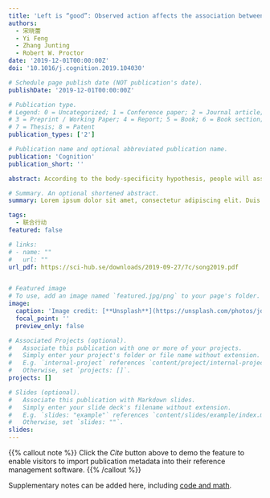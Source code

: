 ```yaml
---
title: 'Left is “good”: Observed action affects the association between horizontal space and affective valence'
authors:
  - 宋晓蕾
  - Yi Feng
  - Zhang Junting
  - Robert W. Proctor
date: '2019-12-01T00:00:00Z'
doi: '10.1016/j.cognition.2019.104030'

# Schedule page publish date (NOT publication's date).
publishDate: '2019-12-01T00:00:00Z'

# Publication type.
# Legend: 0 = Uncategorized; 1 = Conference paper; 2 = Journal article;
# 3 = Preprint / Working Paper; 4 = Report; 5 = Book; 6 = Book section;
# 7 = Thesis; 8 = Patent
publication_types: ['2']

# Publication name and optional abbreviated publication name.
publication: 'Cognition'
publication_short: ''

abstract: According to the body-specificity hypothesis, people will associate positive and negative emotional valence with the relative fluency of the left or right responding hand. Prior studies have shown that temporary changes in the fluency of the responding hand can influence the association of emotional valence with left or right, even under circumstances of action observation. But the reason why this change occurs is still controversial. The purpose of the present study was to replicate this finding and to identify the underlying mechanism. Experiment 1 duplicated a modified paradigm “Bob goes to the zoo” to verify the existence of space-valence association for Chinese right–handers. The results indicated that they had the same pattern of right-good/left-bad. However, after action training and observation in Experiment 2 that reduced the fluency of the right hand temporarily, both actors’ and observers’ space-valence associations were reversed as well. However, when observers’ potential motor capacities were constrained by binding their responding hands behind them (Experiment 3) or in front of them (Experiment 4), the observers associated the positive affect with their dominant right hand instead of the left hand in Experiment 3, whereas the observers in Experiment 4 still showed the same association pattern as the actors and the observers in Experiment 2. This study provides further evidence that the effect of alternative motor fluency on space-valence association in the observer is mainly modulated by the connection between the outcomes and space, with body posture also influencing the association.

# Summary. An optional shortened abstract.
summary: Lorem ipsum dolor sit amet, consectetur adipiscing elit. Duis posuere tellus ac convallis placerat. Proin tincidunt magna sed ex sollicitudin condimentum.

tags:
  - 联合行动
featured: false

# links:
# - name: ""
#   url: ""
url_pdf: https://sci-hub.se/downloads/2019-09-27/7c/song2019.pdf


# Featured image
# To use, add an image named `featured.jpg/png` to your page's folder.
image:
  caption: 'Image credit: [**Unsplash**](https://unsplash.com/photos/jdD8gXaTZsc)'
  focal_point: ''
  preview_only: false

# Associated Projects (optional).
#   Associate this publication with one or more of your projects.
#   Simply enter your project's folder or file name without extension.
#   E.g. `internal-project` references `content/project/internal-project/index.md`.
#   Otherwise, set `projects: []`.
projects: []

# Slides (optional).
#   Associate this publication with Markdown slides.
#   Simply enter your slide deck's filename without extension.
#   E.g. `slides: "example"` references `content/slides/example/index.md`.
#   Otherwise, set `slides: ""`.
slides:
---
```


{{% callout note %}}
Click the _Cite_ button above to demo the feature to enable visitors to import publication metadata into their reference management software.
{{% /callout %}}

Supplementary notes can be added here, including [code and math](https://wowchemy.com/docs/content/writing-markdown-latex/).

